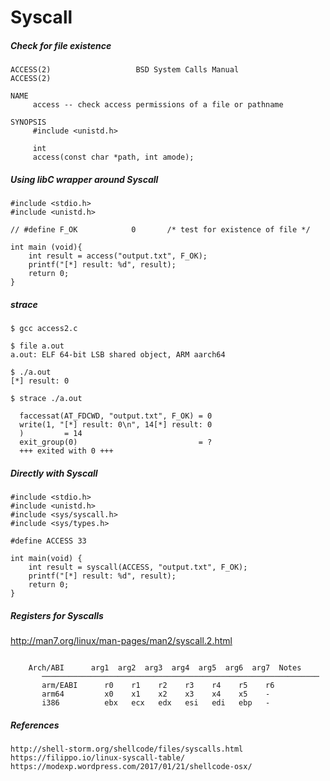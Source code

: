 # Syscall
##### Check for file existence
```
ACCESS(2)                   BSD System Calls Manual                  ACCESS(2)

NAME
     access -- check access permissions of a file or pathname

SYNOPSIS
     #include <unistd.h>

     int
     access(const char *path, int amode);
```
##### Using libC wrapper around Syscall
```
#include <stdio.h>
#include <unistd.h>

// #define F_OK            0       /* test for existence of file */

int main (void){
    int result = access("output.txt", F_OK);
    printf("[*] result: %d", result);
    return 0;
}
```
##### strace
```
$ gcc access2.c

$ file a.out
a.out: ELF 64-bit LSB shared object, ARM aarch64

$ ./a.out
[*] result: 0

$ strace ./a.out

  faccessat(AT_FDCWD, "output.txt", F_OK) = 0
  write(1, "[*] result: 0\n", 14[*] result: 0
  )         = 14
  exit_group(0)                           = ?
  +++ exited with 0 +++
```

##### Directly with Syscall
```
#include <stdio.h>
#include <unistd.h>
#include <sys/syscall.h>
#include <sys/types.h>

#define ACCESS 33

int main(void) {
    int result = syscall(ACCESS, "output.txt", F_OK);
    printf("[*] result: %d", result);
    return 0;
}
```
##### Registers for Syscalls
http://man7.org/linux/man-pages/man2/syscall.2.html
```

	Arch/ABI      arg1  arg2  arg3  arg4  arg5  arg6  arg7  Notes
       ──────────────────────────────────────────────────────────────
       arm/EABI      r0    r1    r2    r3    r4    r5    r6
       arm64         x0    x1    x2    x3    x4    x5    -
       i386          ebx   ecx   edx   esi   edi   ebp   -
```
##### References
```
http://shell-storm.org/shellcode/files/syscalls.html
https://filippo.io/linux-syscall-table/
https://modexp.wordpress.com/2017/01/21/shellcode-osx/
```
